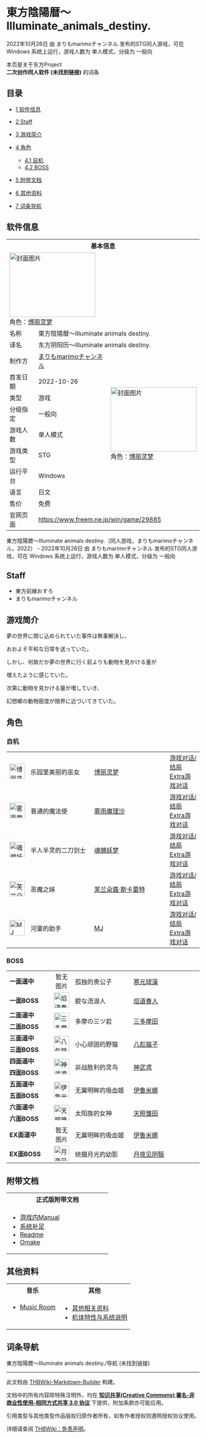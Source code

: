 # 東方陰陽暦～Illuminate_animals_destiny.

<!-- source html: G:\repos\THBWiki-Markdown-Builder\THBWikiMarkdown\Temp\main\a\aa\ns0%3A%E6%9D%B1%E6%96%B9%E9%99%B0%E9%99%BD%E6%9A%A6%EF%BD%9EIlluminate_animals_destiny%2E.html -->

2022年10月26日 由 まりもmarimoチャンネル  发布的STG同人游戏，可在 Windows 系统上运行，游戏人数为 单人模式，分级为 一般向

本页是关于东方Project  
 **二次创作同人软件 (未找到链接)** 的词条

## 目录

- [1 软件信息](#软件信息)
- [2 Staff](#Staff)
- [3 游戏简介](#游戏简介)
- [4 角色](#角色)

  - [4.1 自机](#自机)
  - [4.2 BOSS](#BOSS)



- [5 附带文档](#附带文档)
- [6 其他资料](#其他资料)
- [7 词条导航](#词条导航)





## 软件信息

<table><tbody><tr><th colspan="3">基本信息</th></tr><tr><td class="cover-artwork-mobile" colspan="2"><a href="./文件-東方陰陽暦～Illuminate_animals_destiny.封面.png.md" class="image" title="封面图片"><img alt="封面图片" src="https://upload.thwiki.cc/thumb/e/e6/%E6%9D%B1%E6%96%B9%E9%99%B0%E9%99%BD%E6%9A%A6%EF%BD%9EIlluminate_animals_destiny.%E5%B0%81%E9%9D%A2.png/224px-%E6%9D%B1%E6%96%B9%E9%99%B0%E9%99%BD%E6%9A%A6%EF%BD%9EIlluminate_animals_destiny.%E5%B0%81%E9%9D%A2.png" decoding="async" loading="lazy" width="224" height="168" srcset="https://upload.thwiki.cc/thumb/e/e6/%E6%9D%B1%E6%96%B9%E9%99%B0%E9%99%BD%E6%9A%A6%EF%BD%9EIlluminate_animals_destiny.%E5%B0%81%E9%9D%A2.png/336px-%E6%9D%B1%E6%96%B9%E9%99%B0%E9%99%BD%E6%9A%A6%EF%BD%9EIlluminate_animals_destiny.%E5%B0%81%E9%9D%A2.png 1.5x, https://upload.thwiki.cc/thumb/e/e6/%E6%9D%B1%E6%96%B9%E9%99%B0%E9%99%BD%E6%9A%A6%EF%BD%9EIlluminate_animals_destiny.%E5%B0%81%E9%9D%A2.png/448px-%E6%9D%B1%E6%96%B9%E9%99%B0%E9%99%BD%E6%9A%A6%EF%BD%9EIlluminate_animals_destiny.%E5%B0%81%E9%9D%A2.png 2x" data-file-width="640" data-file-height="480"></a><div class="cover-char">角色：<a href="./博丽灵梦.md" title="博丽灵梦">博丽灵梦</a></div></td>
</tr><tr><td class="label">名称</td><td colspan="2"> 東方陰陽暦～Illuminate animals destiny. </td></tr><tr><td class="label">译名</td><td colspan="2"> 东方阴阳历～Illuminate animals destiny. </td></tr><tr><td class="label">制作方</td><td><a href="/index.php?title=%E3%81%BE%E3%82%8A%E3%82%82marimo%E3%83%81%E3%83%A3%E3%83%B3%E3%83%8D%E3%83%AB&amp;action=edit&amp;redlink=1" class="new" title="まりもmarimoチャンネル（页面不存在）">まりもmarimoチャンネル</a></td><td class="cover-artwork" rowspan="8" style="min-width:224px;"><a href="./文件-東方陰陽暦～Illuminate_animals_destiny.封面.png.md" class="image" title="封面图片"><img alt="封面图片" src="https://upload.thwiki.cc/thumb/e/e6/%E6%9D%B1%E6%96%B9%E9%99%B0%E9%99%BD%E6%9A%A6%EF%BD%9EIlluminate_animals_destiny.%E5%B0%81%E9%9D%A2.png/224px-%E6%9D%B1%E6%96%B9%E9%99%B0%E9%99%BD%E6%9A%A6%EF%BD%9EIlluminate_animals_destiny.%E5%B0%81%E9%9D%A2.png" decoding="async" loading="lazy" width="224" height="168" srcset="https://upload.thwiki.cc/thumb/e/e6/%E6%9D%B1%E6%96%B9%E9%99%B0%E9%99%BD%E6%9A%A6%EF%BD%9EIlluminate_animals_destiny.%E5%B0%81%E9%9D%A2.png/336px-%E6%9D%B1%E6%96%B9%E9%99%B0%E9%99%BD%E6%9A%A6%EF%BD%9EIlluminate_animals_destiny.%E5%B0%81%E9%9D%A2.png 1.5x, https://upload.thwiki.cc/thumb/e/e6/%E6%9D%B1%E6%96%B9%E9%99%B0%E9%99%BD%E6%9A%A6%EF%BD%9EIlluminate_animals_destiny.%E5%B0%81%E9%9D%A2.png/448px-%E6%9D%B1%E6%96%B9%E9%99%B0%E9%99%BD%E6%9A%A6%EF%BD%9EIlluminate_animals_destiny.%E5%B0%81%E9%9D%A2.png 2x" data-file-width="640" data-file-height="480"></a><div class="cover-char">角色：<a href="./博丽灵梦.md" title="博丽灵梦">博丽灵梦</a></div></td>
</tr><tr><td class="label">首发日期</td><td>2022-10-26</td></tr><tr><td class="label">类型</td><td>游戏</td></tr><tr><td class="label">分级指定</td><td>一般向</td></tr><tr><td class="label">游戏人数</td><td>单人模式</td></tr><tr><td class="label">游戏类型</td><td>STG</td></tr><tr><td class="label">运行平台</td><td>Windows</td></tr><tr><td class="label">语言</td><td>日文</td></tr><tr><td class="label">售价</td><td>免费</td></tr>
<tr><td class="label">官网页面</td><td colspan="2"><a rel="nofollow" class="external free" href="https://www.freem.ne.jp/win/game/29885">https://www.freem.ne.jp/win/game/29885</a></td></tr></tbody></table>

東方陰陽暦～Illuminate animals destiny.（同人游戏，まりもmarimoチャンネル，2022） - 2022年10月26日 由 まりもmarimoチャンネル  发布的STG同人游戏，可在 Windows 系统上运行，游戏人数为 单人模式，分级为 一般向

## Staff
- 東方前線おすろ
- まりもmarimoチャンネル


## 游戏简介

  
夢の世界に閉じ込められていた事件は無事解決し、  

おおよそ平和な日常を送っていた。　　　　　　　  

  

しかし、何故だか夢の世界に行く前よりも動物を見かける量が  

増えたように感じていた。　　　　　　　　　　　　　　　　　　　  

  

次第に動物を見かける量が増していき、　  

幻想郷の動物密度が限界に近づいてきていた。
  



## 角色

### 自机

<table><tbody><tr><td style="min-width:40px;" rowspan=""><div class="center"><div class="floatnone"><a href="./文件-博丽灵梦（阴阳历）.png.md" class="image" title="博丽灵梦"><img alt="博丽灵梦" src="https://upload.thwiki.cc/thumb/b/bc/%E5%8D%9A%E4%B8%BD%E7%81%B5%E6%A2%A6%EF%BC%88%E9%98%B4%E9%98%B3%E5%8E%86%EF%BC%89.png/40px-%E5%8D%9A%E4%B8%BD%E7%81%B5%E6%A2%A6%EF%BC%88%E9%98%B4%E9%98%B3%E5%8E%86%EF%BC%89.png" decoding="async" loading="lazy" width="40" height="40" srcset="https://upload.thwiki.cc/thumb/b/bc/%E5%8D%9A%E4%B8%BD%E7%81%B5%E6%A2%A6%EF%BC%88%E9%98%B4%E9%98%B3%E5%8E%86%EF%BC%89.png/60px-%E5%8D%9A%E4%B8%BD%E7%81%B5%E6%A2%A6%EF%BC%88%E9%98%B4%E9%98%B3%E5%8E%86%EF%BC%89.png 1.5x, https://upload.thwiki.cc/thumb/b/bc/%E5%8D%9A%E4%B8%BD%E7%81%B5%E6%A2%A6%EF%BC%88%E9%98%B4%E9%98%B3%E5%8E%86%EF%BC%89.png/80px-%E5%8D%9A%E4%B8%BD%E7%81%B5%E6%A2%A6%EF%BC%88%E9%98%B4%E9%98%B3%E5%8E%86%EF%BC%89.png 2x" data-file-width="384" data-file-height="384"></a></div></div></td> <td style="width:150px;padding:3px 9px 3px 7px;" rowspan="">乐园里美丽的巫女 </td><td style="width:180px;padding:3px 9px 3px 7px;"><a href="./博丽灵梦.md" title="博丽灵梦">博丽灵梦</a></td><td><a href="/index.php?title=%E6%9D%B1%E6%96%B9%E9%99%B0%E9%99%BD%E6%9A%A6%EF%BD%9EIlluminate_animals_destiny./%E5%8D%9A%E4%B8%BD%E7%81%B5%E6%A2%A6&amp;action=edit&amp;redlink=1" class="new" title="東方陰陽暦～Illuminate animals destiny./博丽灵梦（页面不存在）">游戏对话/结局</a><br><a href="/index.php?title=%E6%9D%B1%E6%96%B9%E9%99%B0%E9%99%BD%E6%9A%A6%EF%BD%9EIlluminate_animals_destiny./%E5%8D%9A%E4%B8%BD%E7%81%B5%E6%A2%A6_ExStory&amp;action=edit&amp;redlink=1" class="new" title="東方陰陽暦～Illuminate animals destiny./博丽灵梦 ExStory（页面不存在）">Extra游戏对话</a></td></tr>
<tr><td style="min-width:40px;" rowspan=""><div class="center"><div class="floatnone"><a href="./文件-雾雨魔理沙（阴阳历）.png.md" class="image" title="雾雨魔理沙"><img alt="雾雨魔理沙" src="https://upload.thwiki.cc/thumb/5/57/%E9%9B%BE%E9%9B%A8%E9%AD%94%E7%90%86%E6%B2%99%EF%BC%88%E9%98%B4%E9%98%B3%E5%8E%86%EF%BC%89.png/40px-%E9%9B%BE%E9%9B%A8%E9%AD%94%E7%90%86%E6%B2%99%EF%BC%88%E9%98%B4%E9%98%B3%E5%8E%86%EF%BC%89.png" decoding="async" loading="lazy" width="40" height="40" srcset="https://upload.thwiki.cc/thumb/5/57/%E9%9B%BE%E9%9B%A8%E9%AD%94%E7%90%86%E6%B2%99%EF%BC%88%E9%98%B4%E9%98%B3%E5%8E%86%EF%BC%89.png/60px-%E9%9B%BE%E9%9B%A8%E9%AD%94%E7%90%86%E6%B2%99%EF%BC%88%E9%98%B4%E9%98%B3%E5%8E%86%EF%BC%89.png 1.5x, https://upload.thwiki.cc/thumb/5/57/%E9%9B%BE%E9%9B%A8%E9%AD%94%E7%90%86%E6%B2%99%EF%BC%88%E9%98%B4%E9%98%B3%E5%8E%86%EF%BC%89.png/80px-%E9%9B%BE%E9%9B%A8%E9%AD%94%E7%90%86%E6%B2%99%EF%BC%88%E9%98%B4%E9%98%B3%E5%8E%86%EF%BC%89.png 2x" data-file-width="384" data-file-height="384"></a></div></div></td> <td style="width:150px;padding:3px 9px 3px 7px;" rowspan="">普通的魔法使 </td><td style="width:180px;padding:3px 9px 3px 7px;"><a href="./雾雨魔理沙.md" title="雾雨魔理沙">雾雨魔理沙</a></td><td><a href="/index.php?title=%E6%9D%B1%E6%96%B9%E9%99%B0%E9%99%BD%E6%9A%A6%EF%BD%9EIlluminate_animals_destiny./%E9%9B%BE%E9%9B%A8%E9%AD%94%E7%90%86%E6%B2%99&amp;action=edit&amp;redlink=1" class="new" title="東方陰陽暦～Illuminate animals destiny./雾雨魔理沙（页面不存在）">游戏对话/结局</a><br><a href="/index.php?title=%E6%9D%B1%E6%96%B9%E9%99%B0%E9%99%BD%E6%9A%A6%EF%BD%9EIlluminate_animals_destiny./%E9%9B%BE%E9%9B%A8%E9%AD%94%E7%90%86%E6%B2%99_ExStory&amp;action=edit&amp;redlink=1" class="new" title="東方陰陽暦～Illuminate animals destiny./雾雨魔理沙 ExStory（页面不存在）">Extra游戏对话</a></td></tr>
<tr><td style="min-width:40px;" rowspan=""><div class="center"><div class="floatnone"><a href="./文件-魂魄妖梦（阴阳历）.png.md" class="image" title="魂魄妖梦"><img alt="魂魄妖梦" src="https://upload.thwiki.cc/thumb/e/e5/%E9%AD%82%E9%AD%84%E5%A6%96%E6%A2%A6%EF%BC%88%E9%98%B4%E9%98%B3%E5%8E%86%EF%BC%89.png/40px-%E9%AD%82%E9%AD%84%E5%A6%96%E6%A2%A6%EF%BC%88%E9%98%B4%E9%98%B3%E5%8E%86%EF%BC%89.png" decoding="async" loading="lazy" width="40" height="40" srcset="https://upload.thwiki.cc/thumb/e/e5/%E9%AD%82%E9%AD%84%E5%A6%96%E6%A2%A6%EF%BC%88%E9%98%B4%E9%98%B3%E5%8E%86%EF%BC%89.png/60px-%E9%AD%82%E9%AD%84%E5%A6%96%E6%A2%A6%EF%BC%88%E9%98%B4%E9%98%B3%E5%8E%86%EF%BC%89.png 1.5x, https://upload.thwiki.cc/thumb/e/e5/%E9%AD%82%E9%AD%84%E5%A6%96%E6%A2%A6%EF%BC%88%E9%98%B4%E9%98%B3%E5%8E%86%EF%BC%89.png/80px-%E9%AD%82%E9%AD%84%E5%A6%96%E6%A2%A6%EF%BC%88%E9%98%B4%E9%98%B3%E5%8E%86%EF%BC%89.png 2x" data-file-width="384" data-file-height="384"></a></div></div></td> <td style="width:150px;padding:3px 9px 3px 7px;" rowspan="">半人半灵的二刀剑士 </td><td style="width:180px;padding:3px 9px 3px 7px;"><a href="./魂魄妖梦.md" title="魂魄妖梦">魂魄妖梦</a></td><td><a href="/index.php?title=%E6%9D%B1%E6%96%B9%E9%99%B0%E9%99%BD%E6%9A%A6%EF%BD%9EIlluminate_animals_destiny./%E9%AD%82%E9%AD%84%E5%A6%96%E6%A2%A6&amp;action=edit&amp;redlink=1" class="new" title="東方陰陽暦～Illuminate animals destiny./魂魄妖梦（页面不存在）">游戏对话/结局</a><br><a href="/index.php?title=%E6%9D%B1%E6%96%B9%E9%99%B0%E9%99%BD%E6%9A%A6%EF%BD%9EIlluminate_animals_destiny./%E9%AD%82%E9%AD%84%E5%A6%96%E6%A2%A6_ExStory&amp;action=edit&amp;redlink=1" class="new" title="東方陰陽暦～Illuminate animals destiny./魂魄妖梦 ExStory（页面不存在）">Extra游戏对话</a></td></tr>
<tr><td style="min-width:40px;" rowspan=""><div class="center"><div class="floatnone"><a href="./文件-芙兰朵露·斯卡蕾特（阴阳历）.png.md" class="image" title="芙兰朵露·斯卡蕾特"><img alt="芙兰朵露·斯卡蕾特" src="https://upload.thwiki.cc/thumb/b/bf/%E8%8A%99%E5%85%B0%E6%9C%B5%E9%9C%B2%C2%B7%E6%96%AF%E5%8D%A1%E8%95%BE%E7%89%B9%EF%BC%88%E9%98%B4%E9%98%B3%E5%8E%86%EF%BC%89.png/40px-%E8%8A%99%E5%85%B0%E6%9C%B5%E9%9C%B2%C2%B7%E6%96%AF%E5%8D%A1%E8%95%BE%E7%89%B9%EF%BC%88%E9%98%B4%E9%98%B3%E5%8E%86%EF%BC%89.png" decoding="async" loading="lazy" width="40" height="40" srcset="https://upload.thwiki.cc/thumb/b/bf/%E8%8A%99%E5%85%B0%E6%9C%B5%E9%9C%B2%C2%B7%E6%96%AF%E5%8D%A1%E8%95%BE%E7%89%B9%EF%BC%88%E9%98%B4%E9%98%B3%E5%8E%86%EF%BC%89.png/60px-%E8%8A%99%E5%85%B0%E6%9C%B5%E9%9C%B2%C2%B7%E6%96%AF%E5%8D%A1%E8%95%BE%E7%89%B9%EF%BC%88%E9%98%B4%E9%98%B3%E5%8E%86%EF%BC%89.png 1.5x, https://upload.thwiki.cc/thumb/b/bf/%E8%8A%99%E5%85%B0%E6%9C%B5%E9%9C%B2%C2%B7%E6%96%AF%E5%8D%A1%E8%95%BE%E7%89%B9%EF%BC%88%E9%98%B4%E9%98%B3%E5%8E%86%EF%BC%89.png/80px-%E8%8A%99%E5%85%B0%E6%9C%B5%E9%9C%B2%C2%B7%E6%96%AF%E5%8D%A1%E8%95%BE%E7%89%B9%EF%BC%88%E9%98%B4%E9%98%B3%E5%8E%86%EF%BC%89.png 2x" data-file-width="384" data-file-height="384"></a></div></div></td> <td style="width:150px;padding:3px 9px 3px 7px;" rowspan="">恶魔之妹 </td><td style="width:180px;padding:3px 9px 3px 7px;"><a href="./芙兰朵露·斯卡蕾特.md" title="芙兰朵露·斯卡蕾特">芙兰朵露·斯卡蕾特</a></td><td><a href="/index.php?title=%E6%9D%B1%E6%96%B9%E9%99%B0%E9%99%BD%E6%9A%A6%EF%BD%9EIlluminate_animals_destiny./%E8%8A%99%E5%85%B0%E6%9C%B5%E9%9C%B2%C2%B7%E6%96%AF%E5%8D%A1%E8%95%BE%E7%89%B9&amp;action=edit&amp;redlink=1" class="new" title="東方陰陽暦～Illuminate animals destiny./芙兰朵露·斯卡蕾特（页面不存在）">游戏对话/结局</a><br><a href="/index.php?title=%E6%9D%B1%E6%96%B9%E9%99%B0%E9%99%BD%E6%9A%A6%EF%BD%9EIlluminate_animals_destiny./%E8%8A%99%E5%85%B0%E6%9C%B5%E9%9C%B2%C2%B7%E6%96%AF%E5%8D%A1%E8%95%BE%E7%89%B9_ExStory&amp;action=edit&amp;redlink=1" class="new" title="東方陰陽暦～Illuminate animals destiny./芙兰朵露·斯卡蕾特 ExStory（页面不存在）">Extra游戏对话</a></td></tr>
<tr><td style="min-width:40px;" rowspan=""><div class="center"><div class="floatnone"><a href="./文件-MJ（阴阳历）.png.md" class="image" title="MJ"><img alt="MJ" src="https://upload.thwiki.cc/thumb/f/ff/MJ%EF%BC%88%E9%98%B4%E9%98%B3%E5%8E%86%EF%BC%89.png/40px-MJ%EF%BC%88%E9%98%B4%E9%98%B3%E5%8E%86%EF%BC%89.png" decoding="async" loading="lazy" width="40" height="40" srcset="https://upload.thwiki.cc/thumb/f/ff/MJ%EF%BC%88%E9%98%B4%E9%98%B3%E5%8E%86%EF%BC%89.png/60px-MJ%EF%BC%88%E9%98%B4%E9%98%B3%E5%8E%86%EF%BC%89.png 1.5x, https://upload.thwiki.cc/thumb/f/ff/MJ%EF%BC%88%E9%98%B4%E9%98%B3%E5%8E%86%EF%BC%89.png/80px-MJ%EF%BC%88%E9%98%B4%E9%98%B3%E5%8E%86%EF%BC%89.png 2x" data-file-width="384" data-file-height="384"></a></div></div></td> <td style="width:150px;padding:3px 9px 3px 7px;" rowspan="">河童的助手 </td><td style="width:180px;padding:3px 9px 3px 7px;"><a href="./MJ.md" title="MJ">MJ</a></td><td><a href="/index.php?title=%E6%9D%B1%E6%96%B9%E9%99%B0%E9%99%BD%E6%9A%A6%EF%BD%9EIlluminate_animals_destiny./MJ&amp;action=edit&amp;redlink=1" class="new" title="東方陰陽暦～Illuminate animals destiny./MJ（页面不存在）">游戏对话/结局</a><br><a href="/index.php?title=%E6%9D%B1%E6%96%B9%E9%99%B0%E9%99%BD%E6%9A%A6%EF%BD%9EIlluminate_animals_destiny./MJ_ExStory&amp;action=edit&amp;redlink=1" class="new" title="東方陰陽暦～Illuminate animals destiny./MJ ExStory（页面不存在）">Extra游戏对话</a></td></tr></tbody></table>



### BOSS

<table><tbody><tr><td rowspan="1" class="bg-color-info-10" style="min-width:100px"><b>一面道中</b></td><td align="center">暂无<br>图片</td>  <td style="width:150px;padding:3px 9px 3px 7px;" rowspan="1"> 孤独的贵公子</td><td style="width:180px;padding:3px 9px 3px 7px;" rowspan="1"> <a href="./寒元球藻.md" title="寒元球藻">寒元球藻</a> </td></tr><tr><td rowspan="1" class="bg-color-info-10" style="min-width:100px"><b>一面BOSS</b></td><td style="min-width:35px" rowspan="1"><div class="center"><div class="floatnone"><a href="./文件-焰道春人（阴阳历）.png.md" class="image"><img alt="焰道春人（阴阳历）.png" src="https://upload.thwiki.cc/thumb/1/15/%E7%84%B0%E9%81%93%E6%98%A5%E4%BA%BA%EF%BC%88%E9%98%B4%E9%98%B3%E5%8E%86%EF%BC%89.png/40px-%E7%84%B0%E9%81%93%E6%98%A5%E4%BA%BA%EF%BC%88%E9%98%B4%E9%98%B3%E5%8E%86%EF%BC%89.png" decoding="async" loading="lazy" width="40" height="40" srcset="https://upload.thwiki.cc/thumb/1/15/%E7%84%B0%E9%81%93%E6%98%A5%E4%BA%BA%EF%BC%88%E9%98%B4%E9%98%B3%E5%8E%86%EF%BC%89.png/60px-%E7%84%B0%E9%81%93%E6%98%A5%E4%BA%BA%EF%BC%88%E9%98%B4%E9%98%B3%E5%8E%86%EF%BC%89.png 1.5x, https://upload.thwiki.cc/thumb/1/15/%E7%84%B0%E9%81%93%E6%98%A5%E4%BA%BA%EF%BC%88%E9%98%B4%E9%98%B3%E5%8E%86%EF%BC%89.png/80px-%E7%84%B0%E9%81%93%E6%98%A5%E4%BA%BA%EF%BC%88%E9%98%B4%E9%98%B3%E5%8E%86%EF%BC%89.png 2x" data-file-width="384" data-file-height="384"></a></div></div></td>  <td style="width:150px;padding:3px 9px 3px 7px;" rowspan="1"> 躻な流浪人</td><td style="width:180px;padding:3px 9px 3px 7px;" rowspan="1"> <a href="/index.php?title=%E7%84%B0%E9%81%93%E6%98%A5%E4%BA%BA&amp;action=edit&amp;redlink=1" class="new" title="焰道春人（页面不存在）">焰道春人</a> </td></tr>
<tr> <td class="bg-color-info-10" style="min-width:100px"><b>二面道中</b></td> <td rowspan="2"><div class="center"><div class="floatnone"><a href="./文件-三多摩田（阴阳历）.png.md" class="image" title="三多摩田"><img alt="三多摩田" src="https://upload.thwiki.cc/thumb/9/93/%E4%B8%89%E5%A4%9A%E6%91%A9%E7%94%B0%EF%BC%88%E9%98%B4%E9%98%B3%E5%8E%86%EF%BC%89.png/40px-%E4%B8%89%E5%A4%9A%E6%91%A9%E7%94%B0%EF%BC%88%E9%98%B4%E9%98%B3%E5%8E%86%EF%BC%89.png" decoding="async" loading="lazy" width="40" height="40" srcset="https://upload.thwiki.cc/thumb/9/93/%E4%B8%89%E5%A4%9A%E6%91%A9%E7%94%B0%EF%BC%88%E9%98%B4%E9%98%B3%E5%8E%86%EF%BC%89.png/60px-%E4%B8%89%E5%A4%9A%E6%91%A9%E7%94%B0%EF%BC%88%E9%98%B4%E9%98%B3%E5%8E%86%EF%BC%89.png 1.5x, https://upload.thwiki.cc/thumb/9/93/%E4%B8%89%E5%A4%9A%E6%91%A9%E7%94%B0%EF%BC%88%E9%98%B4%E9%98%B3%E5%8E%86%EF%BC%89.png/80px-%E4%B8%89%E5%A4%9A%E6%91%A9%E7%94%B0%EF%BC%88%E9%98%B4%E9%98%B3%E5%8E%86%EF%BC%89.png 2x" data-file-width="384" data-file-height="384"></a></div></div></td> <td style="width:150px;padding:3px 9px 3px 7px;" rowspan="2"> 多摩の三ツ岩</td><td style="width:180px;padding:3px 9px 3px 7px;" rowspan="2"> <a href="/index.php?title=%E4%B8%89%E5%A4%9A%E6%91%A9%E7%94%B0&amp;action=edit&amp;redlink=1" class="new" title="三多摩田（页面不存在）">三多摩田</a></td></tr><tr><td class="bg-color-info-10" style="min-width:100px"><b>二面BOSS</b></td></tr>
<tr> <td class="bg-color-info-10" style="min-width:100px"><b>三面道中</b></td> <td rowspan="2"><div class="center"><div class="floatnone"><a href="./文件-八彪猫子（阴阳历）.png.md" class="image" title="八彪猫子"><img alt="八彪猫子" src="https://upload.thwiki.cc/thumb/6/6e/%E5%85%AB%E5%BD%AA%E7%8C%AB%E5%AD%90%EF%BC%88%E9%98%B4%E9%98%B3%E5%8E%86%EF%BC%89.png/40px-%E5%85%AB%E5%BD%AA%E7%8C%AB%E5%AD%90%EF%BC%88%E9%98%B4%E9%98%B3%E5%8E%86%EF%BC%89.png" decoding="async" loading="lazy" width="40" height="40" srcset="https://upload.thwiki.cc/thumb/6/6e/%E5%85%AB%E5%BD%AA%E7%8C%AB%E5%AD%90%EF%BC%88%E9%98%B4%E9%98%B3%E5%8E%86%EF%BC%89.png/60px-%E5%85%AB%E5%BD%AA%E7%8C%AB%E5%AD%90%EF%BC%88%E9%98%B4%E9%98%B3%E5%8E%86%EF%BC%89.png 1.5x, https://upload.thwiki.cc/thumb/6/6e/%E5%85%AB%E5%BD%AA%E7%8C%AB%E5%AD%90%EF%BC%88%E9%98%B4%E9%98%B3%E5%8E%86%EF%BC%89.png/80px-%E5%85%AB%E5%BD%AA%E7%8C%AB%E5%AD%90%EF%BC%88%E9%98%B4%E9%98%B3%E5%8E%86%EF%BC%89.png 2x" data-file-width="384" data-file-height="384"></a></div></div></td> <td style="width:150px;padding:3px 9px 3px 7px;" rowspan="2"> 小心顽固的野猫</td><td style="width:180px;padding:3px 9px 3px 7px;" rowspan="2"> <a href="/index.php?title=%E5%85%AB%E5%BD%AA%E7%8C%AB%E5%AD%90&amp;action=edit&amp;redlink=1" class="new" title="八彪猫子（页面不存在）">八彪猫子</a></td></tr><tr><td class="bg-color-info-10" style="min-width:100px"><b>三面BOSS</b></td></tr>
<tr> <td class="bg-color-info-10" style="min-width:100px"><b>四面道中</b></td> <td rowspan="2"><div class="center"><div class="floatnone"><a href="./文件-神武鸢（阴阳历）.png.md" class="image" title="神武鸢"><img alt="神武鸢" src="https://upload.thwiki.cc/thumb/b/b8/%E7%A5%9E%E6%AD%A6%E9%B8%A2%EF%BC%88%E9%98%B4%E9%98%B3%E5%8E%86%EF%BC%89.png/40px-%E7%A5%9E%E6%AD%A6%E9%B8%A2%EF%BC%88%E9%98%B4%E9%98%B3%E5%8E%86%EF%BC%89.png" decoding="async" loading="lazy" width="40" height="40" srcset="https://upload.thwiki.cc/thumb/b/b8/%E7%A5%9E%E6%AD%A6%E9%B8%A2%EF%BC%88%E9%98%B4%E9%98%B3%E5%8E%86%EF%BC%89.png/60px-%E7%A5%9E%E6%AD%A6%E9%B8%A2%EF%BC%88%E9%98%B4%E9%98%B3%E5%8E%86%EF%BC%89.png 1.5x, https://upload.thwiki.cc/thumb/b/b8/%E7%A5%9E%E6%AD%A6%E9%B8%A2%EF%BC%88%E9%98%B4%E9%98%B3%E5%8E%86%EF%BC%89.png/80px-%E7%A5%9E%E6%AD%A6%E9%B8%A2%EF%BC%88%E9%98%B4%E9%98%B3%E5%8E%86%EF%BC%89.png 2x" data-file-width="384" data-file-height="384"></a></div></div></td> <td style="width:150px;padding:3px 9px 3px 7px;" rowspan="2"> 非战胜利的灵鸟</td><td style="width:180px;padding:3px 9px 3px 7px;" rowspan="2"> <a href="/index.php?title=%E7%A5%9E%E6%AD%A6%E9%B8%A2&amp;action=edit&amp;redlink=1" class="new" title="神武鸢（页面不存在）">神武鸢</a></td></tr><tr><td class="bg-color-info-10" style="min-width:100px"><b>四面BOSS</b></td></tr>
<tr> <td class="bg-color-info-10" style="min-width:100px"><b>五面道中</b></td> <td rowspan="2"><div class="center"><div class="floatnone"><a href="./文件-伊鲁米娜（阴阳历）.png.md" class="image" title="伊鲁米娜"><img alt="伊鲁米娜" src="https://upload.thwiki.cc/thumb/d/d5/%E4%BC%8A%E9%B2%81%E7%B1%B3%E5%A8%9C%EF%BC%88%E9%98%B4%E9%98%B3%E5%8E%86%EF%BC%89.png/40px-%E4%BC%8A%E9%B2%81%E7%B1%B3%E5%A8%9C%EF%BC%88%E9%98%B4%E9%98%B3%E5%8E%86%EF%BC%89.png" decoding="async" loading="lazy" width="40" height="40" srcset="https://upload.thwiki.cc/thumb/d/d5/%E4%BC%8A%E9%B2%81%E7%B1%B3%E5%A8%9C%EF%BC%88%E9%98%B4%E9%98%B3%E5%8E%86%EF%BC%89.png/60px-%E4%BC%8A%E9%B2%81%E7%B1%B3%E5%A8%9C%EF%BC%88%E9%98%B4%E9%98%B3%E5%8E%86%EF%BC%89.png 1.5x, https://upload.thwiki.cc/thumb/d/d5/%E4%BC%8A%E9%B2%81%E7%B1%B3%E5%A8%9C%EF%BC%88%E9%98%B4%E9%98%B3%E5%8E%86%EF%BC%89.png/80px-%E4%BC%8A%E9%B2%81%E7%B1%B3%E5%A8%9C%EF%BC%88%E9%98%B4%E9%98%B3%E5%8E%86%EF%BC%89.png 2x" data-file-width="384" data-file-height="384"></a></div></div></td> <td style="width:150px;padding:3px 9px 3px 7px;" rowspan="2"> 无翼明眸的吸血姬</td><td style="width:180px;padding:3px 9px 3px 7px;" rowspan="2"> <a href="/index.php?title=%E4%BC%8A%E9%B2%81%E7%B1%B3%E5%A8%9C&amp;action=edit&amp;redlink=1" class="new" title="伊鲁米娜（页面不存在）">伊鲁米娜</a></td></tr><tr><td class="bg-color-info-10" style="min-width:100px"><b>五面BOSS</b></td></tr>
<tr> <td class="bg-color-info-10" style="min-width:100px"><b>六面道中</b></td> <td rowspan="2"><div class="center"><div class="floatnone"><a href="./文件-天照雏田（阴阳历）.png.md" class="image" title="天照雏田"><img alt="天照雏田" src="https://upload.thwiki.cc/thumb/5/5b/%E5%A4%A9%E7%85%A7%E9%9B%8F%E7%94%B0%EF%BC%88%E9%98%B4%E9%98%B3%E5%8E%86%EF%BC%89.png/40px-%E5%A4%A9%E7%85%A7%E9%9B%8F%E7%94%B0%EF%BC%88%E9%98%B4%E9%98%B3%E5%8E%86%EF%BC%89.png" decoding="async" loading="lazy" width="40" height="40" srcset="https://upload.thwiki.cc/thumb/5/5b/%E5%A4%A9%E7%85%A7%E9%9B%8F%E7%94%B0%EF%BC%88%E9%98%B4%E9%98%B3%E5%8E%86%EF%BC%89.png/60px-%E5%A4%A9%E7%85%A7%E9%9B%8F%E7%94%B0%EF%BC%88%E9%98%B4%E9%98%B3%E5%8E%86%EF%BC%89.png 1.5x, https://upload.thwiki.cc/thumb/5/5b/%E5%A4%A9%E7%85%A7%E9%9B%8F%E7%94%B0%EF%BC%88%E9%98%B4%E9%98%B3%E5%8E%86%EF%BC%89.png/80px-%E5%A4%A9%E7%85%A7%E9%9B%8F%E7%94%B0%EF%BC%88%E9%98%B4%E9%98%B3%E5%8E%86%EF%BC%89.png 2x" data-file-width="384" data-file-height="384"></a></div></div></td> <td style="width:150px;padding:3px 9px 3px 7px;" rowspan="2"> 太阳族的女神</td><td style="width:180px;padding:3px 9px 3px 7px;" rowspan="2"> <a href="/index.php?title=%E5%A4%A9%E7%85%A7%E9%9B%8F%E7%94%B0&amp;action=edit&amp;redlink=1" class="new" title="天照雏田（页面不存在）">天照雏田</a></td></tr><tr><td class="bg-color-info-10" style="min-width:100px"><b>六面BOSS</b></td></tr>
<tr><td rowspan="1" class="bg-color-info-10" style="min-width:100px"><b>EX面道中</b></td><td align="center">暂无<br>图片</td>  <td style="width:150px;padding:3px 9px 3px 7px;" rowspan="1"> 无翼明眸的吸血姬</td><td style="width:180px;padding:3px 9px 3px 7px;" rowspan="1"> <a href="/index.php?title=%E4%BC%8A%E9%B2%81%E7%B1%B3%E5%A8%9C&amp;action=edit&amp;redlink=1" class="new" title="伊鲁米娜（页面不存在）">伊鲁米娜</a> </td></tr><tr><td rowspan="1" class="bg-color-info-10" style="min-width:100px"><b>EX面BOSS</b></td><td style="min-width:35px" rowspan="1"><div class="center"><div class="floatnone"><a href="./文件-月夜见阴翳（阴阳历）.png.md" class="image"><img alt="月夜见阴翳（阴阳历）.png" src="https://upload.thwiki.cc/thumb/f/fc/%E6%9C%88%E5%A4%9C%E8%A7%81%E9%98%B4%E7%BF%B3%EF%BC%88%E9%98%B4%E9%98%B3%E5%8E%86%EF%BC%89.png/40px-%E6%9C%88%E5%A4%9C%E8%A7%81%E9%98%B4%E7%BF%B3%EF%BC%88%E9%98%B4%E9%98%B3%E5%8E%86%EF%BC%89.png" decoding="async" loading="lazy" width="40" height="40" srcset="https://upload.thwiki.cc/thumb/f/fc/%E6%9C%88%E5%A4%9C%E8%A7%81%E9%98%B4%E7%BF%B3%EF%BC%88%E9%98%B4%E9%98%B3%E5%8E%86%EF%BC%89.png/60px-%E6%9C%88%E5%A4%9C%E8%A7%81%E9%98%B4%E7%BF%B3%EF%BC%88%E9%98%B4%E9%98%B3%E5%8E%86%EF%BC%89.png 1.5x, https://upload.thwiki.cc/thumb/f/fc/%E6%9C%88%E5%A4%9C%E8%A7%81%E9%98%B4%E7%BF%B3%EF%BC%88%E9%98%B4%E9%98%B3%E5%8E%86%EF%BC%89.png/80px-%E6%9C%88%E5%A4%9C%E8%A7%81%E9%98%B4%E7%BF%B3%EF%BC%88%E9%98%B4%E9%98%B3%E5%8E%86%EF%BC%89.png 2x" data-file-width="384" data-file-height="384"></a></div></div></td>  <td style="width:150px;padding:3px 9px 3px 7px;" rowspan="1"> 统摄月光的幼影</td><td style="width:180px;padding:3px 9px 3px 7px;" rowspan="1"> <a href="/index.php?title=%E6%9C%88%E5%A4%9C%E8%A7%81%E9%98%B4%E7%BF%B3&amp;action=edit&amp;redlink=1" class="new" title="月夜见阴翳（页面不存在）">月夜见阴翳</a> </td></tr></tbody></table>



## 附带文档

<table><tbody><tr>
<th>正式版附带文档</th>
</tr>
<tr valign="top"><td style="width:250px">
<ul><li><a href="/index.php?title=%E6%9D%B1%E6%96%B9%E9%99%B0%E9%99%BD%E6%9A%A6%EF%BD%9EIlluminate_animals_destiny./%E6%B8%B8%E6%88%8F%E5%86%85Manual&amp;action=edit&amp;redlink=1" class="new" title="東方陰陽暦～Illuminate animals destiny./游戏内Manual（页面不存在）">游戏内Manual</a></li>
<li><a href="/index.php?title=%E6%9D%B1%E6%96%B9%E9%99%B0%E9%99%BD%E6%9A%A6%EF%BD%9EIlluminate_animals_destiny./%E7%B3%BB%E7%BB%9F%E8%A1%A5%E8%B6%B3&amp;action=edit&amp;redlink=1" class="new" title="東方陰陽暦～Illuminate animals destiny./系统补足（页面不存在）">系统补足</a></li>
<li><a href="./東方陰陽暦～Illuminate_animals_destiny.-Readme.md" title="東方陰陽暦～Illuminate animals destiny./Readme">Readme</a></li>
<li><a href="./東方陰陽暦～Illuminate_animals_destiny.-Omake.md" title="東方陰陽暦～Illuminate animals destiny./Omake">Omake</a></li></ul>
</td></tr></tbody></table>



## 其他资料

<table>
<tbody><tr>
<th>音乐</th>
<th>其他
</th></tr>
<tr valign="top">
<td>
<ul><li><a href="/index.php?title=%E6%9D%B1%E6%96%B9%E9%99%B0%E9%99%BD%E6%9A%A6%EF%BD%9EIlluminate_animals_destiny./Music&amp;action=edit&amp;redlink=1" class="new" title="東方陰陽暦～Illuminate animals destiny./Music（页面不存在）">Music Room</a></li></ul>
</td>
<td>
<ul><li><a href="/index.php?title=%E6%9D%B1%E6%96%B9%E9%99%B0%E9%99%BD%E6%9A%A6%EF%BD%9EIlluminate_animals_destiny./%E5%85%B6%E4%BB%96&amp;action=edit&amp;redlink=1" class="new" title="東方陰陽暦～Illuminate animals destiny./其他（页面不存在）">其他相关资料</a></li>
<li><a href="/index.php?title=%E6%9D%B1%E6%96%B9%E9%99%B0%E9%99%BD%E6%9A%A6%EF%BD%9EIlluminate_animals_destiny./%E7%B3%BB%E7%BB%9F&amp;action=edit&amp;redlink=1" class="new" title="東方陰陽暦～Illuminate animals destiny./系统（页面不存在）">机体特性与系统说明</a></li></ul>
</td></tr></tbody></table>



## 词条导航
  
東方陰陽暦～Illuminate animals destiny./导航 (未找到链接)
  
  
  

  





---

此文档由 [THBWiki-Markdown-Builder](https://github.com/Delsin-Yu/THBWiki-Markdown-Builder) 构建。

文档中的所有内容除特殊注明外，均在 [**知识共享(Creative Commons) 署名-非商业性使用-相同方式共享 3.0 协议**](https://creativecommons.org/licenses/by-sa/3.0/deed.zh-hans) 下提供，附加条款亦可能应用。

引用类型与其他类型作品版权归原作者所有，如有作者授权则遵照授权协议使用。

详细请查阅 [THBWiki：免责声明](https://thbwiki.cc/THBWiki:%E5%85%8D%E8%B4%A3%E5%A3%B0%E6%98%8E)。

